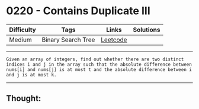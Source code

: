 # 0220 - Contains Duplicate III

Difficulty  | Tags | Links | Solutions
----------- | ---- | ----- | -----
Medium | Binary Search Tree | [Leetcode](https://leetcode.com/problems/contains-duplicate-iii/description/) |


-----------

```
Given an array of integers, find out whether there are two distinct indices i and j in the array such that the absolute difference between nums[i] and nums[j] is at most t and the absolute difference between i and j is at most k.
```

-----------

## Thought:

